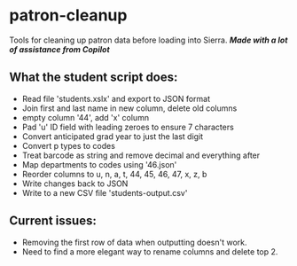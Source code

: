 # patron-cleanup
Tools for cleaning up patron data before loading into Sierra.
***Made with a lot of assistance from Copilot*** 

## What the student script does:
- Read file 'students.xslx' and export to JSON format
- Join first and last name in new column, delete old columns
- empty column '44', add 'x' column
- Pad 'u' ID field with leading zeroes to ensure 7 characters
- Convert anticipated grad year to just the last digit
- Convert p types to codes
- Treat barcode as string and remove decimal and everything after
- Map departments to codes using '46.json'
- Reorder columns to u, n, a, t, 44, 45, 46, 47, x, z, b
- Write changes back to JSON
- Write to a new CSV file 'students-output.csv'

## Current issues: 
- Removing the first row of data when outputting doesn't work.
- Need to find a more elegant way to rename columns and delete top 2. 
